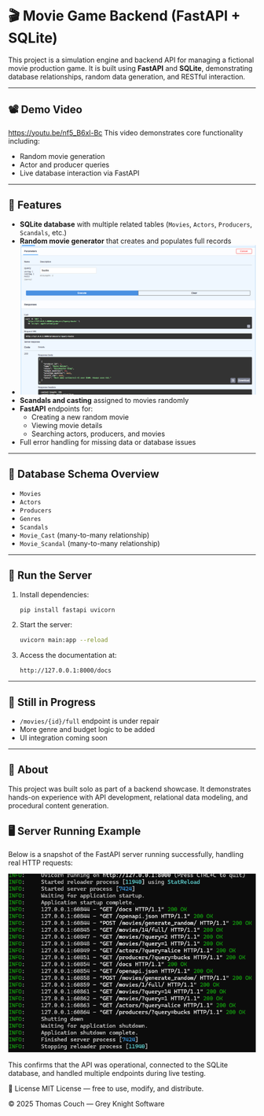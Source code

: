 # 🎬 Movie Game Backend (FastAPI + SQLite)

This project is a simulation engine and backend API for managing a fictional movie production game. It is built using **FastAPI** and **SQLite**, demonstrating database relationships, random data generation, and RESTful interaction.

---

## 📽️ Demo Video
https://youtu.be/nf5_B6xl-Bc 
This video demonstrates core functionality including:
- Random movie generation
- Actor and producer queries
- Live database interaction via FastAPI

---

## 💾 Features

- **SQLite database** with multiple related tables (`Movies`, `Actors`, `Producers`, `Scandals`, etc.)
- **Random movie generator** that creates and populates full records
- ![Creating a random movie via API](./Screenshot_2025-07-03_180650.png)
- **Scandals and casting** assigned to movies randomly
- **FastAPI** endpoints for:
  - Creating a new random movie
  - Viewing movie details
  - Searching actors, producers, and movies
- Full error handling for missing data or database issues

---

## 🧱 Database Schema Overview

- `Movies`  
- `Actors`  
- `Producers`  
- `Genres`  
- `Scandals`  
- `Movie_Cast` (many-to-many relationship)  
- `Movie_Scandal` (many-to-many relationship)

---

## 🚀 Run the Server

1. Install dependencies:
    ```bash
    pip install fastapi uvicorn
    ```

2. Start the server:
    ```bash
    uvicorn main:app --reload
    ```

3. Access the documentation at:
    ```
    http://127.0.0.1:8000/docs
    ```

---

## 🔧 Still in Progress

- `/movies/{id}/full` endpoint is under repair
- More genre and budget logic to be added
- UI integration coming soon

---

## 🙋 About

This project was built solo as part of a backend showcase. It demonstrates hands-on experience with API development, relational data modeling, and procedural content generation.

## 🖥️ Server Running Example

Below is a snapshot of the FastAPI server running successfully, handling real HTTP requests:

![API running](./Screenshot_2025-07-03_180734.png)

This confirms that the API was operational, connected to the SQLite database, and handled multiple endpoints during live testing.

📄 License
MIT License — free to use, modify, and distribute.

© 2025 Thomas Couch — Grey Knight Software
